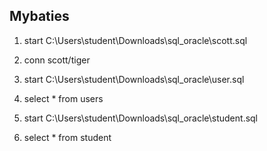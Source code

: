 ## Mybaties

1. start C:\Users\student\Downloads\sql_oracle\scott.sql

2. conn scott/tiger

3. start C:\Users\student\Downloads\sql_oracle\user.sql

4. select * from users

5. start C:\Users\student\Downloads\sql_oracle\student.sql

6. select * from student